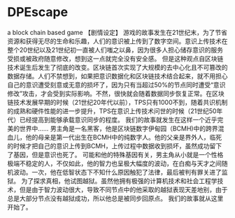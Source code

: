 # DPEscape
a block chain based game
【剧情设定】
游戏的故事发生在21世纪末，为了节省资源和获得无尽的生命和乐趣，人们的意识被上传到了数字空间。意识上传技术在整个20世纪以及21世纪初一直被人们嗤之以鼻，因为很多人担心储存意识的服务受损或被政府随意修改，想到这一点就完全没有安全感。
但是这种观点自区块链技术诞生后发生了彻底的改变。区块链首次实现了大规模的去中心化且不可篡改的数据存储。人们不禁想到，如果把意识数据化和区块链技术结合起来，就不用担心自己的意识遭受刻意或无意的损坏了，因为只有当超过50%的节点同时遭受“意识修改”攻击，才会受到实际影响。不然，很快就会随着数据同步恢复正常。在区块链技术发展早期的时候（21世纪20年代以前），TPS只有1000不到，随着共识机制的成熟和硬件性能的进一步提升，TPS在意识上传技术问世的时候（21世纪50年代）已经提高到能够承载意识同步的程度。
我们的故事就发生在这样一个近乎完美的世界中……
男主角是一名黑客，他是区块链数字伊甸园（BCMH)中的跨界混血儿，他的母亲是第一代出生在BCMH中的纯数字人。他的父亲是界外人，临死的时候才把自己的意识上传到BCMH，上传过程中数据收到损坏，虽然成功留下了基因，但是意识也死了。
可能和他的特殊基因有关，男主角从小就是一个性格极端不稳定的人，不仅如此，他的智力也呈极大幅度的波动，在白痴与天才之间随机波动。一次，他在低智状态下不知什么原因触犯了法律，最后被判有罪关进了监狱。
为了探求真相，他试图越狱。虽然他拥有极强的计算机技术和社会工程学技术，但是由于智力波动很大，导致不同节点中的他采取的越狱表现天差地别，由于总是大部分节点没有越狱成功，所以他总是被同步回原点。
我们的故事就从这里开始了。
